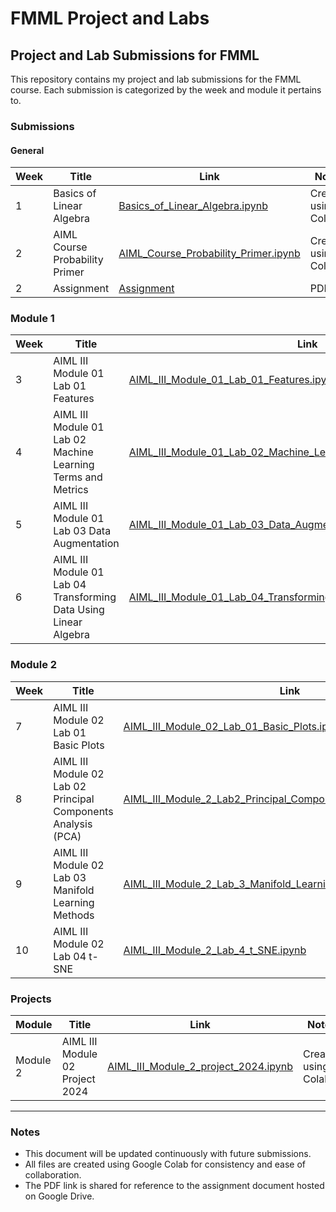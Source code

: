 # FMML Project and Labs

## Project and Lab Submissions for FMML

This repository contains my project and lab submissions for the FMML course. Each submission is categorized by the week and module it pertains to.

### Submissions

#### General
| **Week** | **Title**                                    | **Link**                                                                                             | **Notes**                             |
|----------|----------------------------------------------|-----------------------------------------------------------------------------------------------------|--------------------------------------|
| 1        | Basics of Linear Algebra                     | [Basics_of_Linear_Algebra.ipynb](./Basics_of_Linear_Algebra.ipynb)                                   | Created using Colab                  |
| 2        | AIML Course Probability Primer               | [AIML_Course_Probability_Primer.ipynb](./AIML_Course_Probability_Primer.ipynb)                       | Created using Colab                  |
| 2        | Assignment                                   | [Assignment](https://drive.google.com/file/d/1gDxZkQtYQBNmrYoqHwwN8HMJDO644GeB/view?usp=sharing)     | PDF                                   |

### Module 1

| **Week** | **Title**                                                            | **Link**                                                                                                                                   | **Notes**                             |
|----------|----------------------------------------------------------------------|-------------------------------------------------------------------------------------------------------------------------------------------|--------------------------------------|
| 3        | AIML III Module 01 Lab 01 Features                                   | [AIML_III_Module_01_Lab_01_Features.ipynb](./AIML_III_Module_01_Lab_01_Features.ipynb)                                                    | Created using Colab                  |
| 4        | AIML III Module 01 Lab 02 Machine Learning Terms and Metrics         | [AIML_III_Module_01_Lab_02_Machine_Learning_terms_and_metrics.ipynb](./AIML_III_Module_01_Lab_02_Machine_Learning_terms_and_metrics.ipynb) | Created using Colab                  |
| 5        | AIML III Module 01 Lab 03 Data Augmentation                          | [AIML_III_Module_01_Lab_03_Data_Augmentation.ipynb](./AIML_III_Module_01_Lab_03_Data_Augmentation.ipynb)                                   | Created using Colab                  |
| 6        | AIML III Module 01 Lab 04 Transforming Data Using Linear Algebra     | [AIML_III_Module_01_Lab_04_Transforming_data_using_linear_algebra.ipynb](./AIML_III_Module_01_Lab_04_Transforming_data_using_linear_algebra.ipynb) | Created using Colab                  |

### Module 2

| **Week** | **Title**                                                                 | **Link**                                                                                                                              | **Notes**                             |
|----------|---------------------------------------------------------------------------|--------------------------------------------------------------------------------------------------------------------------------------|--------------------------------------|
| 7        | AIML III Module 02 Lab 01 Basic Plots                                     | [AIML_III_Module_02_Lab_01_Basic_Plots.ipynb](./AIML_III_Module_02_Lab_01_Basic_Plots.ipynb)                                         | Created using Colab                  |
| 8        | AIML III Module 02 Lab 02 Principal Components Analysis (PCA)             | [AIML_III_Module_2_Lab2_Principal_Components_Analysis_(PCA).ipynb](./AIML_III_Module_2_Lab2_Principal_Components_Analysis_(PCA).ipynb) | Created using Colab                  |
| 9        | AIML III Module 02 Lab 03 Manifold Learning Methods                       | [AIML_III_Module_2_Lab_3_Manifold_Learning_Methods.ipynb](./AIML_III_Module_2_Lab_3_Manifold_Learning_Methods.ipynb)                  | Created using Colab                  |
| 10       | AIML III Module 02 Lab 04 t-SNE                                           | [AIML_III_Module_2_Lab_4_t_SNE.ipynb](./AIML_III_Module_2_Lab_4_t_SNE.ipynb)                                                         | Created using Colab                  |

### Projects

| **Module** | **Title**                              | **Link**                                                                                               | **Notes**                             |
|------------|----------------------------------------|-------------------------------------------------------------------------------------------------------|--------------------------------------|
| Module 2   | AIML III Module 02 Project 2024        | [AIML_III_Module_2_project_2024.ipynb](./AIML_III_Module_2_project_2024.ipynb)                         | Created using Colab                  |

---

### Notes
- This document will be updated continuously with future submissions.
- All files are created using Google Colab for consistency and ease of collaboration.
- The PDF link is shared for reference to the assignment document hosted on Google Drive.
